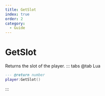 ```yaml
---
title: GetSlot
index: true
order: 2
category:
  - Guide
---
```


# GetSlot
Returns the slot of the player.
::: tabs
@tab Lua
```lua
--- @return number
player:GetSlot()
```

:::